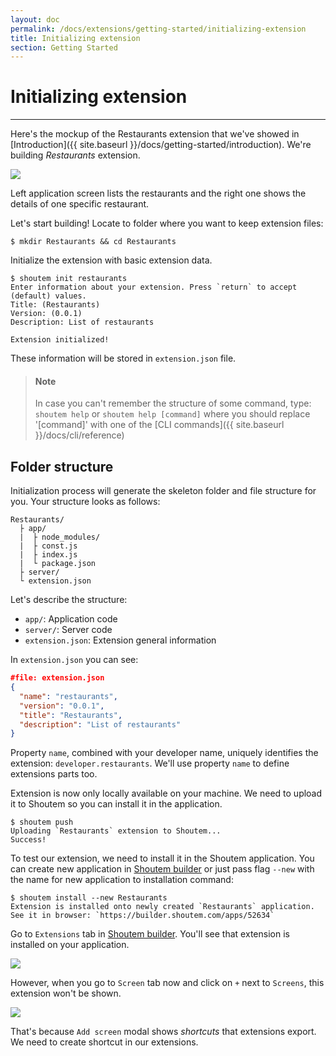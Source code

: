 ```yaml
---
layout: doc
permalink: /docs/extensions/getting-started/initializing-extension
title: Initializing extension
section: Getting Started
---
```


# Initializing extension
<hr />

Here's the mockup of the Restaurants extension that we've showed in [Introduction]({{ site.baseurl }}/docs/getting-started/introduction). We're building _Restaurants_ extension.


<p class="image">
<img src='{{ site.baseurl }}/img/getting-started/extension-preview.jpg'/>
</p>
 
Left application screen lists the restaurants and the right one shows the details of one specific restaurant. 

Let's start building! Locate to folder where you want to keep extension files:

```ShellSession
$ mkdir Restaurants && cd Restaurants
```

Initialize the extension with basic extension data.

```ShellSession
$ shoutem init restaurants
Enter information about your extension. Press `return` to accept (default) values.
Title: (Restaurants)
Version: (0.0.1)
Description: List of restaurants

Extension initialized!
```

These information will be stored in `extension.json` file.

> #### Note
> In case you can't remember the structure of some command, type: `shoutem help` or `shoutem help [command]` where you should replace '[command]' with one of the [CLI commands]({{ site.baseurl }}/docs/cli/reference)

## Folder structure
Initialization process will generate the skeleton folder and file structure for you. Your structure looks as follows:

```
Restaurants/
  ├ app/
  |  ├ node_modules/
  |  ├ const.js
  |  ├ index.js
  |  └ package.json
  ├ server/
  └ extension.json
```

Let's describe the structure:

- `app/`: Application code
- `server/`: Server code
- `extension.json`: Extension general information

In `extension.json` you can see:

```JSON
#file: extension.json
{
  "name": "restaurants",
  "version": "0.0.1",
  "title": "Restaurants",
  "description": "List of restaurants"
}
```

Property `name`, combined with your developer name, uniquely identifies the extension: `developer.restaurants`. We'll use property `name` to define extensions parts too.

Extension is now only locally available on your machine. We need to upload it to Shoutem so you can install it in the application.

```ShellSession
$ shoutem push
Uploading `Restaurants` extension to Shoutem...
Success!
```

To test our extension, we need to install it in the Shoutem application. You can create new application in [Shoutem builder](/docs/coming-soon) or just pass flag `--new`  with the name for new application to installation command:

```ShellSession
$ shoutem install --new Restaurants
Extension is installed onto newly created `Restaurants` application.
See it in browser: `https://builder.shoutem.com/apps/52634`
```

Go to `Extensions` tab in [Shoutem builder](/docs/coming-soon). You'll see that extension is installed on your application.

<p class="image">
<img src='{{ site.baseurl }}/img/getting-started/extension-tab-extension.png'/>
</p>

However, when you go to `Screen` tab now and click on `+` next to `Screens`, this extension won't be shown.

<p class="image">
<img src='{{ site.baseurl }}/img/getting-started/add-content-no-extension.png'/>
</p>

That's because `Add screen` modal shows _shortcuts_ that extensions export. We need to create shortcut in our extensions.
